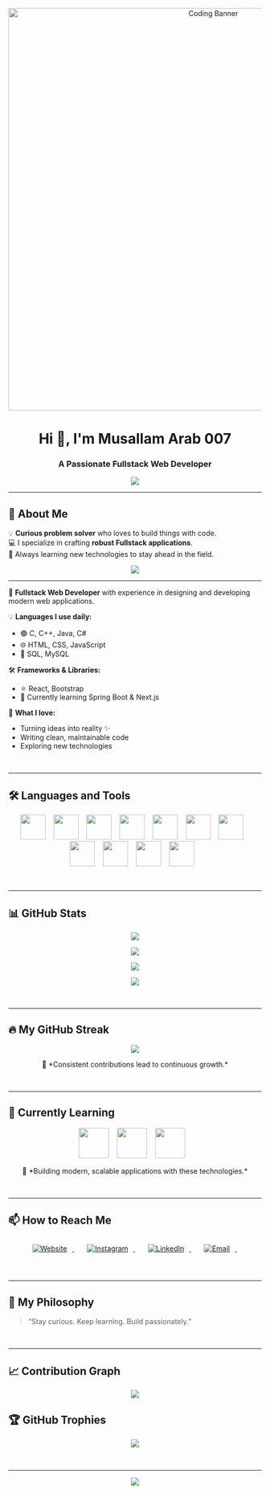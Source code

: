 <!-- Banner -->

<p align="center">
  <img src="https://media.giphy.com/media/qgQUggAC3Pfv687qPC/giphy.gif" alt="Coding Banner" width="800" />
</p>
<!--
<p align="center">
  <img src="https://images.squarespace-cdn.com/content/v1/5769fc401b631bab1addb2ab/1541580611624-TE64QGKRJG8SWAIUS7NS/ke17ZwdGBToddI8pDm48kPoswlzjSVMM-SxOp7CV59BZw-zPPgdn4jUwVcJE1ZvWQUxwkmyExglNqGp0IvTJZamWLI2zvYWH8K3-s_4yszcp2ryTI0HqTOaaUohrI8PI6FXy8c9PWtBlqAVlUS5izpdcIXDZqDYvprRqZ29Pw0o/coding-freak.gif"/>
</p>
-->

<h1 align="center">Hi 👋, I'm Musallam Arab 007</h1>
<h3 align="center">A Passionate Fullstack Web Developer</h3>

<p align="center">
  <img src="https://readme-typing-svg.demolab.com?font=Fira+Code&weight=500&size=24&pause=1000&color=1F75FE&center=true&vCenter=true&width=435&lines=Code.+Create.+Innovate."/>
</p>


---
## 🚀 About Me

💡 **Curious problem solver** who loves to build things with code.  
💻 I specialize in crafting **robust Fullstack applications**.  
🎯 Always learning new technologies to stay ahead in the field.  

<p align="center">
  <img src="https://readme-typing-svg.demolab.com?font=Fira+Code&weight=500size=24&pause=1000&color=1F75FE&center=true&vCenter=true&width=435&lines=Hi+there!+I'm+Musallam+Arab;A+Passionate+Fullstack+Web+Developer;Lifelong+Learner+%F0%9F%92%AB;Always+Building+Something+New" />
</p>


---
🎯 **Fullstack Web Developer** with experience in designing and developing modern web applications.

💡 **Languages I use daily:**
- 🟢 C, C++, Java, C#
- 🌐 HTML, CSS, JavaScript
- 💾 SQL, MySQL

🛠 **Frameworks & Libraries:**
- ⚛️ React, Bootstrap
- 🚀 Currently learning Spring Boot & Next.js

🎨 **What I love:**
- Turning ideas into reality ✨
- Writing clean, maintainable code
- Exploring new technologies
<br>

---
## 🛠️ Languages and Tools

<p align="center">
  <!-- Programming Languages -->
  <img src="https://cdn.jsdelivr.net/gh/devicons/devicon/icons/html5/html5-original.svg" width="50" height="50"/>&nbsp;&nbsp;&nbsp;
  <img src="https://cdn.jsdelivr.net/gh/devicons/devicon/icons/css3/css3-original.svg" width="50" height="50"/>&nbsp;&nbsp;&nbsp;
  <img src="https://cdn.jsdelivr.net/gh/devicons/devicon/icons/javascript/javascript-original.svg" width="50" height="50"/>&nbsp;&nbsp;&nbsp;
  <img src="https://cdn.jsdelivr.net/gh/devicons/devicon/icons/react/react-original.svg" width="50" height="50"/>&nbsp;&nbsp;&nbsp;
  <img src="https://cdn.jsdelivr.net/gh/devicons/devicon/icons/java/java-original.svg" width="50" height="50"/>&nbsp;&nbsp;&nbsp;
  <img src="https://cdn.jsdelivr.net/gh/devicons/devicon/icons/csharp/csharp-original.svg" width="50" height="50"/>&nbsp;&nbsp;&nbsp;
  <img src="https://cdn.jsdelivr.net/gh/devicons/devicon/icons/c/c-original.svg" width="50" height="50"/>&nbsp;&nbsp;&nbsp;
  <img src="https://cdn.jsdelivr.net/gh/devicons/devicon/icons/cplusplus/cplusplus-original.svg" width="50" height="50"/>&nbsp;&nbsp;&nbsp;
  <!-- Web -->
  <img src="https://cdn.jsdelivr.net/gh/devicons/devicon/icons/bootstrap/bootstrap-original.svg" width="50" height="50"/>&nbsp;&nbsp;&nbsp;
  <!-- Databases -->
  <img src="https://cdn.jsdelivr.net/gh/devicons/devicon/icons/mysql/mysql-original.svg" width="50" height="50"/>&nbsp;&nbsp;&nbsp;
  <img src="https://cdn.jsdelivr.net/gh/devicons/devicon@latest/icons/azuresqldatabase/azuresqldatabase-original.svg" width="50" height="50" />&nbsp;&nbsp;&nbsp;
          
</p>
<br>

---
<!-- ## ✨ GitHub Stats

<p align="center">
  <img src="https://github-readme-stats.vercel.app/api?username=MusallamArab&show_icons=true&theme=react" height="180"/>
  <img src="https://github-readme-stats.vercel.app/api/top-langs/?username=MusallamArab&layout=compact&theme=react" height="180"/>
</p> -->

## 📊 GitHub Stats

<p align="center">
  <img src="https://github-readme-stats.vercel.app/api?username=MusallamArab007&show_icons=true&theme=react&hide_border=true" />
</p>

<p align="center">
  <img src="https://github-readme-stats.vercel.app/api/top-langs/?username=MusallamArab007&layout=compact&theme=react&hide_border=true" />
</p>

<p align="center">
  <img src="https://komarev.com/ghpvc/?username=MusallamArab007&label=Profile%20Views&color=0e75b6&style=flat" />
</p>

<p align="center">
  <img src="https://quotes-github-readme.vercel.app/api?type=horizontal&theme=tokyonight" />
</p>
<br>

---
<!-- ## 🔥 GitHub Streak

<p align="center">
  <img src="https://streak-stats.demolab.com/?user=MusallamArab&theme=react" />
</p>
-->
## 🔥 My GitHub Streak

<p align="center">
  <img src="https://streak-stats.demolab.com/?user=YOUR_USERNAME&theme=react&hide_border=true&date_format=M%20j%5B%2C%20Y%5D" />
</p>

<p align="center">
  🚀 *Consistent contributions lead to continuous growth.*
</p>
<br>


---
<!-- ## 🌱 Currently Learning

- 🔹 **Advanced React & Next.js**
- 🔹 **Cloud Deployment**
- 🔹 **Microservices Architecture**
-->
## 🌱 Currently Learning

<p align="center">
  <img src="https://cdn.jsdelivr.net/gh/devicons/devicon/icons/spring/spring-original.svg" width="60" height="60"/>&nbsp;&nbsp;&nbsp;
  <img src="https://cdn.jsdelivr.net/gh/devicons/devicon/icons/react/react-original.svg" width="60" height="60"/>&nbsp;&nbsp;&nbsp;
  <img src="https://cdn.jsdelivr.net/gh/devicons/devicon/icons/nextjs/nextjs-original.svg" width="60" height="60"/>&nbsp;&nbsp;&nbsp;
</p>

<p align="center">
  🚀 *Building modern, scalable applications with these technologies.*
</p>
<br>


---
<!-- ## 📫 Connect With Me

<p align="center">
  <a href="mailto:youremail@example.com">
    <img src="https://img.shields.io/badge/Email-D14836?style=for-the-badge&logo=gmail&logoColor=white" />
  </a>
  <a href="https://linkedin.com/in/yourprofile" target="_blank">
    <img src="https://img.shields.io/badge/LinkedIn-0A66C2?style=for-the-badge&logo=linkedin&logoColor=white" />
  </a>
  <a href="https://github.com/MusallamArab" target="_blank">
    <img src="https://img.shields.io/badge/GitHub-100000?style=for-the-badge&logo=github&logoColor=white" />
  </a>
</p>
-->
## 📫 How to Reach Me

<p align="center">
  <a href="https://musallam-portfolio.vercel.app/" target="_blank">
    <img src="https://img.icons8.com/color/48/000000/domain.png" alt="Website" title="Website" style="margin: 10px;" />
  </a>&nbsp;&nbsp;&nbsp;
  <a href="https://www.instagram.com/musallam_arab_23/#" target="_blank">
    <img src="https://img.icons8.com/color/48/000000/instagram-new--v1.png" alt="Instagram" title="Instagram" style="margin: 10px;" />
  </a>&nbsp;&nbsp;&nbsp;
  <a href="https://www.linkedin.com/in/musallam-arab-97a9b8248" target="_blank">
    <img src="https://img.icons8.com/color/48/000000/linkedin.png" alt="LinkedIn" title="LinkedIn" style="margin: 10px;" />
  </a>&nbsp;&nbsp;&nbsp;
  <a href="musallamarab22@gmail.com">
    <img src="https://img.icons8.com/color/48/000000/gmail--v1.png" alt="Email" title="Email Me" style="margin: 10px;" />
  </a>&nbsp;&nbsp;&nbsp;
</p>
<br>

---
## 🎯 My Philosophy

> “Stay curious. Keep learning. Build passionately.”
<br>

---
<!-- ## 🖼️ Contribution Graph

<p align="center">
  <img src="https://github-readme-activity-graph.vercel.app/graph?username=MusallamArab&theme=react-dark" />
</p>
-->
## 📈 Contribution Graph

<p align="center">
  <img src="https://github-readme-activity-graph.vercel.app/graph?username=MusallamArab007&theme=react-dark&hide_border=true" />
</p>

## 🏆 GitHub Trophies

<p align="center">
  <img src="https://github-profile-trophy.vercel.app/?username=MusallamArab007&theme=onestar&no-frame=true&no-bg=true&margin-w=4" />
</p>
<br>

---
<p align="center">
  <img src="https://capsule-render.vercel.app/api?type=waving&color=0:00BFFF,100:1E90FF&height=140&section=footer"/>
</p>

